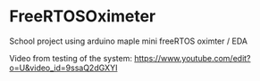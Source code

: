 # FreeRTOSOximeter
School project using arduino maple mini freeRTOS oximter / EDA

Video from testing of the system: https://www.youtube.com/edit?o=U&video_id=9ssaQ2dGXYI 

